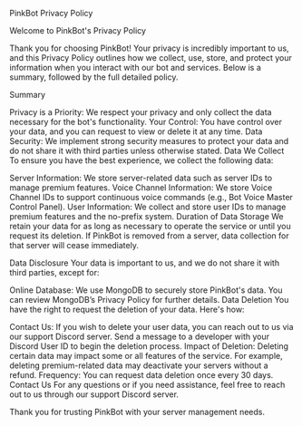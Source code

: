PinkBot Privacy Policy

Welcome to PinkBot's Privacy Policy

Thank you for choosing PinkBot! Your privacy is incredibly important to us, and this Privacy Policy outlines how we collect, use, store, and protect your information when you interact with our bot and services. Below is a summary, followed by the full detailed policy.

Summary

Privacy is a Priority: We respect your privacy and only collect the data necessary for the bot's functionality.
Your Control: You have control over your data, and you can request to view or delete it at any time.
Data Security: We implement strong security measures to protect your data and do not share it with third parties unless otherwise stated.
Data We Collect
To ensure you have the best experience, we collect the following data:

Server Information: We store server-related data such as server IDs to manage premium features.
Voice Channel Information: We store Voice Channel IDs to support continuous voice commands (e.g., Bot Voice Master Control Panel).
User Information: We collect and store user IDs to manage premium features and the no-prefix system.
Duration of Data Storage
We retain your data for as long as necessary to operate the service or until you request its deletion. If PinkBot is removed from a server, data collection for that server will cease immediately.

Data Disclosure
Your data is important to us, and we do not share it with third parties, except for:

Online Database: We use MongoDB to securely store PinkBot's data. You can review MongoDB’s Privacy Policy for further details.
Data Deletion
You have the right to request the deletion of your data. Here's how:

Contact Us: If you wish to delete your user data, you can reach out to us via our support Discord server. Send a message to a developer with your Discord User ID to begin the deletion process.
Impact of Deletion: Deleting certain data may impact some or all features of the service. For example, deleting premium-related data may deactivate your servers without a refund.
Frequency: You can request data deletion once every 30 days.
Contact Us
For any questions or if you need assistance, feel free to reach out to us through our support Discord server.

Thank you for trusting PinkBot with your server management needs.

